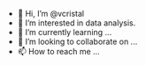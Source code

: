 - 👋 Hi, I’m @vcristal
- 👀 I’m interested in data analysis.
- 🌱 I’m currently learning ...
- 💞️ I’m looking to collaborate on ...
- 📫 How to reach me ...

<!---
vcristal/vcristal is a ✨ special ✨ repository because its `README.md` (this file) appears on your GitHub profile.
You can click the Preview link to take a look at your changes.
--->
